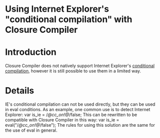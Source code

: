 # Using Internet Explorer's "conditional compilation" with Closure Compiler

# Introduction

Closure Compiler does not natively support Internet Explorer's [conditional compilation](http://msdn.microsoft.com/en-us/library/121hztk3(VS.71).aspx), however it is still possible to use them in a limited way.

# Details

IE's conditional compilation can not be used directly, but they can be used in eval conditions.  As an example, one common use is to detect Internet Explorer:
      var is_ie = /*@cc_on!@*/false;
This can be rewritten to be compatible with Closure Compiler in this way:
      var is_ie = eval("/*@cc_on!@*/false");
The rules for using this solution are the same for the use of eval in general.